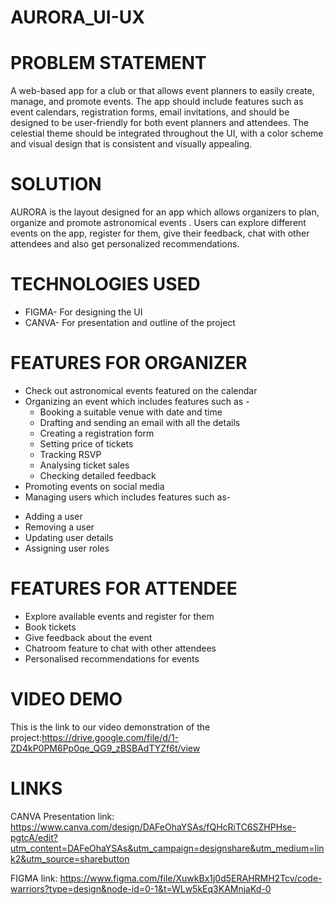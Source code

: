 # AURORA_UI-UX

# PROBLEM STATEMENT
A web-based app for a club or that allows event planners to easily create, manage, and promote events. The app should include features such as event calendars, registration forms, email invitations, and should be designed to be user-friendly for both event planners and attendees. The celestial theme should be integrated throughout the UI, with a color scheme and visual design that is consistent and visually appealing.

# SOLUTION
AURORA is the layout designed for an app which allows organizers to plan, organize and promote astronomical events . Users can explore different events on the app, register for them, give their feedback, chat with other attendees and also get personalized recommendations.

# TECHNOLOGIES USED
* FIGMA- For designing the UI
* CANVA- For presentation and outline of the project

# FEATURES FOR ORGANIZER
* Check out astronomical events featured on the calendar
* Organizing an event which includes features such as -
  - Booking a suitable venue with date and time
  - Drafting and sending an email with all the details
  - Creating a registration form
  - Setting price of tickets
  - Tracking RSVP
  - Analysing ticket sales
  - Checking detailed feedback
 * Promoting events on social media
 * Managing users which includes features such as-
  - Adding a user
  - Removing a user
  - Updating user details
  - Assigning user roles

 
 
 # FEATURES FOR ATTENDEE
 * Explore available events and register for them
 * Book tickets
 * Give feedback about the event
 * Chatroom feature to chat with other attendees
 * Personalised recommendations for events 

# VIDEO DEMO
This is the link to our video demonstration of the project:https://drive.google.com/file/d/1-ZD4kP0PM6Pp0qe_QG9_zBSBAdTYZf6t/view

# LINKS
CANVA Presentation link: https://www.canva.com/design/DAFeOhaYSAs/fQHcRiTC6SZHPHse-pgtcA/edit?utm_content=DAFeOhaYSAs&utm_campaign=designshare&utm_medium=link2&utm_source=sharebutton

FIGMA link: https://www.figma.com/file/XuwkBx1j0d5ERAHRMH2Tcv/code-warriors?type=design&node-id=0-1&t=WLw5kEq3KAMnjaKd-0





